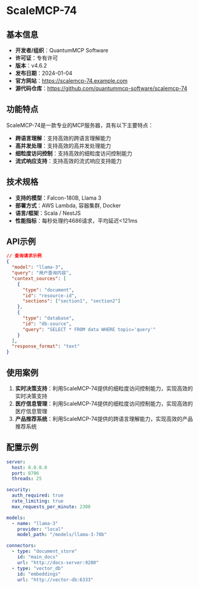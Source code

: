 # ScaleMCP-74

## 基本信息

- **开发者/组织**：QuantumMCP Software
- **许可证**：专有许可
- **版本**：v4.6.2
- **发布日期**：2024-01-04
- **官方网站**：https://scalemcp-74.example.com
- **源代码仓库**：https://github.com/quantummcp-software/scalemcp-74

## 功能特点

ScaleMCP-74是一款专业的MCP服务器，具有以下主要特点：

- **跨语言理解**：支持高效的跨语言理解能力
- **高并发处理**：支持高效的高并发处理能力
- **细粒度访问控制**：支持高效的细粒度访问控制能力
- **流式响应支持**：支持高效的流式响应支持能力


## 技术规格

- **支持的模型**：Falcon-180B, Llama 3
- **部署方式**：AWS Lambda, 容器集群, Docker
- **语言/框架**：Scala / NestJS
- **性能指标**：每秒处理约4686请求，平均延迟<121ms

## API示例

```json
// 查询请求示例
{
  "model": "llama-3",
  "query": "用户查询内容",
  "context_sources": [
    {
      "type": "document",
      "id": "resource-id",
      "sections": ["section1", "section2"]
    },
    {
      "type": "database",
      "id": "db-source",
      "query": "SELECT * FROM data WHERE topic='query'"
    }
  ],
  "response_format": "text"
}
```

## 使用案例

1. **实时决策支持**：利用ScaleMCP-74提供的细粒度访问控制能力，实现高效的实时决策支持
2. **医疗信息管理**：利用ScaleMCP-74提供的细粒度访问控制能力，实现高效的医疗信息管理
3. **产品推荐系统**：利用ScaleMCP-74提供的跨语言理解能力，实现高效的产品推荐系统


## 配置示例

```yaml
server:
  host: 0.0.0.0
  port: 8706
  threads: 25

security:
  auth_required: true
  rate_limiting: true
  max_requests_per_minute: 2308

models:
  - name: "llama-3"
    provider: "local"
    model_path: "/models/llama-3-70b"

connectors:
  - type: "document_store"
    id: "main_docs"
    url: "http://docs-server:9200"
  - type: "vector_db"
    id: "embeddings"
    url: "http://vector-db:6333"
```